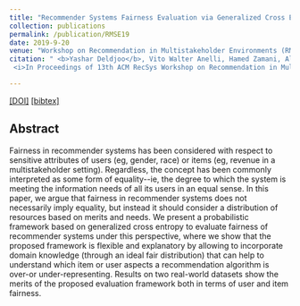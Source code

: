 ```yaml
---
title: "Recommender Systems Fairness Evaluation via Generalized Cross Entropy"
collection: publications
permalink: /publication/RMSE19
date: 2019-9-20
venue: "Workshop on Recommendation in Multistakeholder Environments (RMSE) at 13th ACM Conference on Recommender Systems"
citation: " <b>Yashar Deldjoo</b>, Vito Walter Anelli, Hamed Zamani, Alejandro Bellogin, Tommaso Di Noia
 <i>In Proceedings of 13th ACM RecSys Workshop on Recommendation in Multistakeholder Environments, 2019 </i> (RMSE@RecSys 2019)."

---
```



[[DOI]](http://ceur-ws.org/Vol-2440/short3.pdf) [[bibtex]](https://github.com/yasdel/yasdel.github.io/tree/master/_publications/RMSE19.bib)


## Abstract

Fairness in recommender systems has been considered with respect to sensitive attributes of users (eg, gender, race) or items (eg, revenue in a multistakeholder setting). Regardless, the concept has been commonly interpreted as some form of equality--ie, the degree to which the system is meeting the information needs of all its users in an equal sense. In this paper, we argue that fairness in recommender systems does not necessarily imply equality, but instead it should consider a distribution of resources based on merits and needs.
We present a probabilistic framework based on generalized cross entropy to evaluate fairness of recommender systems under this perspective, where we show that the proposed framework is flexible and explanatory by allowing to incorporate domain knowledge (through an ideal fair distribution) that can help to understand which item or user aspects a recommendation algorithm is over-or under-representing. Results on two real-world datasets show the merits of the proposed evaluation framework both in terms of user and item fairness.
